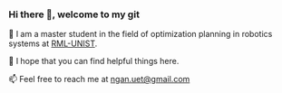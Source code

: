 ### Hi there 👋, welcome to my git
🌱 I am a master student in the field of optimization planning in robotics systems at [RML-UNIST](https://rml-unist.notion.site/Robotics-Mobility-Lab-42d2027df6f24b4db38a83f32fc8456a).

🔭 I hope that you can find helpful things here.

📫 Feel free to reach me at ngan.uet@gmail.com

<div align="center">

[//]: < ![GitHub Contributions](https://github-readme-stats.vercel.app/api?username=ngandng&show_icons=true&title_color=fff&icon_color=79ff97&text_color=9f9f9f&bg_color=151515) >

</div>

<!--
**nganngan0212/nganngan0212** is a ✨ _special_ ✨ repository because its `README.md` (this file) appears on your GitHub profile.

Here are some ideas to get you started:

- 🔭 I’m currently working on ...
- 🌱 I’m currently learning ...
- 👯 I’m looking to collaborate on ...
- 🤔 I’m looking for help with ...
- 💬 Ask me about ...
- 📫 How to reach me: ...
- 😄 Pronouns: ...
- ⚡ Fun fact: ...
-->
